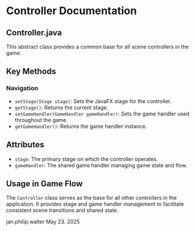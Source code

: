 # Controller Documentation

## Controller.java

This abstract class provides a common base for all scene controllers in the game.

## Key Methods

### Navigation
- `setStage(Stage stage)`: Sets the JavaFX stage for the controller.
- `getStage()`: Returns the current stage.
- `setGameHandler(GameHandler gameHandler)`: Sets the game handler used throughout the game.
- `getGameHandler()`: Returns the game handler instance.

## Attributes

- `stage`: The primary stage on which the controller operates.
- `gameHandler`: The shared game handler managing game state and flow.

## Usage in Game Flow

The `Controller` class serves as the base for all other controllers in the application. It provides stage and game handler management to facilitate consistent scene transitions and shared state.

jan.philip.walter May 23. 2025